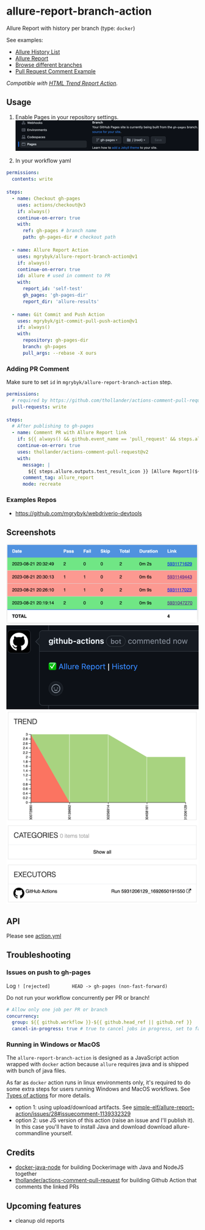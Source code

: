 # allure-report-branch-action

Allure Report with history per branch (type: `docker`)

See examples:

- [Allure History List](https://mgrybyk.github.io/allure-report-branch-action/allure-action/main/self-test/)
- [Allure Report](https://mgrybyk.github.io/allure-report-branch-action/allure-action/main/self-test/5931206129_1692650191550/)
- [Browse different branches](https://mgrybyk.github.io/allure-report-branch-action/allure-action/)
- [Pull Request Comment Example](https://github.com/mgrybyk/allure-report-branch-action/pull/12)

*Compatible with [HTML Trend Report Action](https://github.com/marketplace/actions/publish-report-per-branch).*

## Usage

1. Enable Pages in your repository settings.
![Github Pages](docs/github_pages.png "Github Pages")

2. In your workflow yaml
```yaml
permissions:
  contents: write

steps:
  - name: Checkout gh-pages
    uses: actions/checkout@v3
    if: always()
    continue-on-error: true
    with:
      ref: gh-pages # branch name
      path: gh-pages-dir # checkout path

  - name: Allure Report Action
    uses: mgrybyk/allure-report-branch-action@v1
    if: always()
    continue-on-error: true
    id: allure # used in comment to PR
    with:
      report_id: 'self-test'
      gh_pages: 'gh-pages-dir'
      report_dir: 'allure-results'

  - name: Git Commit and Push Action
    uses: mgrybyk/git-commit-pull-push-action@v1
    if: always()
    with:
      repository: gh-pages-dir
      branch: gh-pages
      pull_args: --rebase -X ours
```

### Adding PR Comment

Make sure to set `id` in `mgrybyk/allure-report-branch-action` step.

```yaml
permissions:
  # required by https://github.com/thollander/actions-comment-pull-request
  pull-requests: write

steps:
  # After publishing to gh-pages
  - name: Comment PR with Allure Report link
    if: ${{ always() && github.event_name == 'pull_request' && steps.allure.outputs.report_url }}
    continue-on-error: true
    uses: thollander/actions-comment-pull-request@v2
    with:
      message: |
        ${{ steps.allure.outputs.test_result_icon }} [Allure Report](${{ steps.allure.outputs.report_url }}) | [History](${{ steps.allure.outputs.report_history_url }})
      comment_tag: allure_report
      mode: recreate
```

### Examples Repos

- https://github.com/mgrybyk/webdriverio-devtools

## Screenshots

![Allure Reports History](docs/allure_history.png "Allure Reports History")
![PR Comment](docs/pr_comment.png "PR Comment")
![Allure Report Trend](docs/allure_trend.png "Allure Report Trend")

## API

Please see [action.yml](./action.yml)

## Troubleshooting

### Issues on push to gh-pages

Log `! [rejected]        HEAD -> gh-pages (non-fast-forward)`

Do not run your workflow concurrently per PR or branch!
```yaml
# Allow only one job per PR or branch
concurrency:
  group: ${{ github.workflow }}-${{ github.head_ref || github.ref }}
  cancel-in-progress: true # true to cancel jobs in progress, set to false otherwise
```

### Running in Windows or MacOS

The `allure-report-branch-action` is designed as a JavaScript action wrapped with `docker` action because `allure` requires java and is shipped with bunch of java files.

As far as `docker` action runs in linux environments only, it's required to do some extra steps for users running Windows and MacOS workflows. See [Types of actions](https://docs.github.com/en/actions/creating-actions/about-custom-actions#types-of-actions) for more details.

- option 1: using upload/download artifacts. See [simple-elf/allure-report-action/issues/28#issuecomment-1139332329](https://github.com/simple-elf/allure-report-action/issues/28#issuecomment-1139332329)
- option 2: use JS version of this action (raise an issue and I'll publish it). In this case you'll have to install Java and download download allure-commandline yourself.

## Credits

- [docker-java-node](https://github.com/timbru31/docker-java-node) for building Dockerimage with Java and NodeJS together
- [thollander/actions-comment-pull-request](https://github.com/thollander/actions-comment-pull-request) for building Github Action that comments the linked PRs

## Upcoming features

- cleanup old reports
